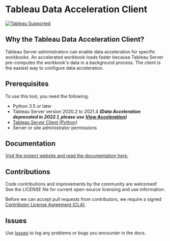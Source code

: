 # Tableau Data Acceleration Client

[![Tableau Supported](https://img.shields.io/badge/Support%20Level-Tableau%20Supported-53bd92.svg)](https://www.tableau.com/support-levels-it-and-developer-tools)

## Why the Tableau Data Acceleration Client?

Tableau Server administrators can enable data acceleration for specific workbooks. An accelerated workbook loads faster because Tableau Server pre-computes the workbook's data in a background process. The client is the easiest way to configure data acceleration.

## Prerequisites

To use this tool, you need the following:

* Python 3.5 or later
* Tableau Server version 2020.2 to 2021.4 ***(Data Acceleration deprecated in 2022.1, please use [View Acceleration](https://help.tableau.com/current/server/en-us/data_acceleration.htm))***
* [Tableau Server Client (Python)](https://tableau.github.io/server-client-python/)
* Server or site administrator permissions

## Documentation

[Visit the project website and read the documentation here.](https://tableau.github.io/tableau-data-acceleration-client/)

## Contributions

Code contributions and improvements by the community are welcomed!
See the LICENSE file for current open-source licensing and use information.

Before we can accept pull requests from contributors, we require a signed [Contributor License Agreement (CLA)](http://tableau.github.io/contributing.html).

## Issues

Use [Issues](https://github.com/tableau/tableau-data-acceleration-client/issues) to log any problems or bugs you encounter in the docs.
